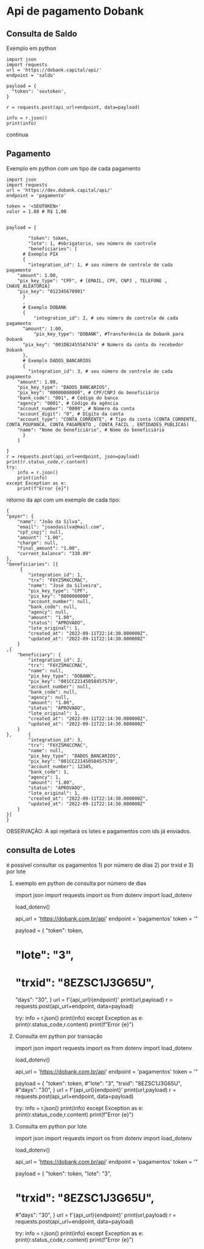 # Api de pagamento Dobank

## Consulta de Saldo

Exemplo em python

    import json
    import requests
    url = 'https://dobank.capital/api/'
    endpoint = 'saldo'

    payload = {
      "token": 'seutoken',
    }

    r = requests.post(api_url+endpoint, data=payload)

    info = r.json()
    print(info)


  continua

## Pagamento

Exemplo em python com um tipo de cada pagamento 

	import json
	import requests
	url = 'https://dev.dobank.capital/api/'
	endpoint = 'pagamento'

	token = '<SEUTOKEN>'
	valor = 1.00 # R$ 1,00


	payload = {

			"token": token,
			"lote": 1, #obrigatorio, seu número de controle
			"beneficiaries": [
	      # Exemplo PIX
	      {
	        "integration_id": 1, # seu número de controle de cada pagamento
		"amount": 1.00,
		"pix_key_type": "CPF", # [EMAIL, CPF, CNPJ , TELEFONE , CHAVE_ALEATORIA]
		"pix_key": "012345678901"
	      }
	      ,
	      # Exemplo DOBANK
	      {
	          "integration_id": 2, # seu número de controle de cada pagamento
		  "amount": 1.00,
	          "pix_key_type": "DOBANK", #Transferência de Dobank para Dobank
		  "pix_key": "001DB24555A7474" # Numero da conta do recebedor Dobank
	      },
	      # Exemplo DADOS_BANCARIOS
	      {
	      	"integration_id": 3, # seu número de controle de cada pagamento
		"amount": 1.00,
		"pix_key_type": "DADOS_BANCARIOS",
		"pix_key": "00000000000", # CPF/CNPJ do beneficiário
		"bank_code": "001", # Código do banco
		"agency": "0001", # Código da agência
		"account_number": "0000", # Número da conta
		"account_digit": "0", # Dígito da conta
		"account_type": "CONTA_CORRENTE", # Tipo da conta (CONTA_CORRENTE, CONTA_POUPANCA, CONTA_PAGAMENTO , CONTA_FACIL , ENTIDADES_PUBLICAS)
		"name": "Nome do beneficiário", # Nome do beneficiário
	      }
	    ]

	}
	r = requests.post(api_url+endpoint, json=payload)
	print(r.status_code,r.content)
	try:
	    info = r.json()
	    print(info)
	except Exception as e:
	    print(f"Error {e}")




	
retorno da api com um exemplo de cada tipo:
	
	{
	"payer": {
		"name": "João da Silva",
		"email": "joaodasilva@mail.com",
		"cpf_cnpj": null,
		"amount": "1.00",
		"charge": null,
		"final_amount": "1.00",
		"current_balance": "330.09"
	},
	"beneficiaries": [{
	     {
            "integration_id": 1,
            "trx": "F6YZ5M4CCMAC",
            "name": "José da Silveira",
            "pix_key_type": "CPF",
            "pix_key": "0000000000",
            "account_number": null,
            "bank_code": null,
            "agency": null,
            "amount": "1.00",
            "status": "APROVADO",
            "lote_original": 1,
            "created_at": "2022-09-11T22:14:30.000000Z",
            "updated_at": "2022-09-11T22:14:30.000000Z"
        }
	,{
		"beneficiary": {
            "integration_id": 2,
            "trx": "F6YZ5M4CCMAC",
            "name": null,
            "pix_key_type": "DOBANK",
            "pix_key": "001CC22145058457579",
            "account_number": null,
            "bank_code": null,
            "agency": null,
            "amount": "1.00",
            "status": "APROVADO",
            "lote_original": 1,
            "created_at": "2022-09-11T22:14:30.000000Z",
            "updated_at": "2022-09-11T22:14:30.000000Z"
		}
	},      {
            "integration_id": 3,
            "trx": "F6YZ5M4CCMAC",
            "name": null,
            "pix_key_type": "DADOS_BANCARIOS",
            "pix_key": "001CC22145058457579",
            "account_number": 12345,
            "bank_code": 1,
            "agency": 1,
            "amount": "1.00",
            "status": "APROVADO",
            "lote_original": 1,
            "created_at": "2022-09-11T22:14:30.000000Z",
            "updated_at": "2022-09-11T22:14:30.000000Z"
        }
	}]
	}
	
OBSERVAÇÃO:
A api rejeitará os lotes e pagamentos com ids já enviados. 


## consulta de Lotes

é possível consultar os pagamentos 1) por número de dias 2) por trxid e 3) por lote

1) exemplo em python de consulta por número de dias

	import json
	import requests
	import os
	from dotenv import load_dotenv

	load_dotenv()

	api_url = 'https://dobank.com.br/api'
	endpoint = 'pagamentos'
	token = '<SEUTOKEN>"

	payload = {
	  "token": token,
	  # "lote": "3",
	  # "trxid": "8EZSC1J3G65U",
	  "days": "30",
	}
	url = f'{api_url}{endpoint}'
	print(url,payload)
	r = requests.post(api_url+endpoint, data=payload)

	try:
	    info = r.json()
	    print(info)
	except Exception as e:
	    print(r.status_code,r.content)
	    print(f"Error {e}")

2) Consulta em python por transação
	
	
	import json
	import requests
	import os
	from dotenv import load_dotenv

	load_dotenv()

	api_url = 'https://dobank.com.br/api'
	endpoint = 'pagamentos'
	token = '<SEUTOKEN>"

	payload = {
	  "token": token,
	  #"lote": "3",
	  "trxid": "8EZSC1J3G65U",
	  #"days": "30",
	}
	url = f'{api_url}{endpoint}'
	print(url,payload)
	r = requests.post(api_url+endpoint, data=payload)

	try:
	    info = r.json()
	    print(info)
	except Exception as e:
	    print(r.status_code,r.content)
	    print(f"Error {e}")


3) Consulta em python por lote
	
	
	import json
	import requests
	import os
	from dotenv import load_dotenv

	load_dotenv()

	api_url = 'https://dobank.com.br/api'
	endpoint = 'pagamentos'
	token = '<SEUTOKEN>"

	payload = {
	  "token": token,
	  "lote": "3",
	  # "trxid": "8EZSC1J3G65U",
	  #"days": "30",
	}
	url = f'{api_url}{endpoint}'
	print(url,payload)
	r = requests.post(api_url+endpoint, data=payload)

	try:
	    info = r.json()
	    print(info)
	except Exception as e:
	    print(r.status_code,r.content)
	    print(f"Error {e}")


	
	
